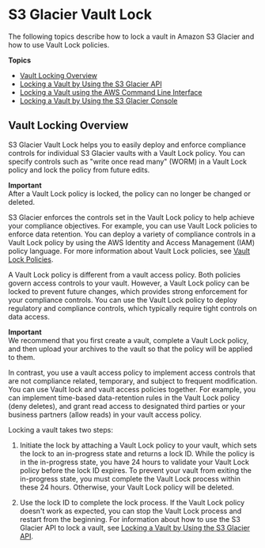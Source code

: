 # S3 Glacier Vault Lock<a name="vault-lock"></a>

The following topics describe how to lock a vault in Amazon S3 Glacier and how to use Vault Lock policies\.

**Topics**
+ [Vault Locking Overview](#vault-lock-overview)
+ [Locking a Vault by Using the S3 Glacier API](vault-lock-how-to-api.md)
+ [Locking a Vault using the AWS Command Line Interface](vault-lock-how-to-cli.md)
+ [Locking a Vault by Using the S3 Glacier Console](vault-lock-walkthrough.md)

## Vault Locking Overview<a name="vault-lock-overview"></a>

S3 Glacier Vault Lock helps you to easily deploy and enforce compliance controls for individual S3 Glacier vaults with a Vault Lock policy\. You can specify controls such as "write once read many" \(WORM\) in a Vault Lock policy and lock the policy from future edits\. 

**Important**  
After a Vault Lock policy is locked, the policy can no longer be changed or deleted\.

S3 Glacier enforces the controls set in the Vault Lock policy to help achieve your compliance objectives\. For example, you can use Vault Lock policies to enforce data retention\. You can deploy a variety of compliance controls in a Vault Lock policy by using the AWS Identity and Access Management \(IAM\) policy language\. For more information about Vault Lock policies, see [Vault Lock Policies](vault-lock-policy.md)\.

A Vault Lock policy is different from a vault access policy\. Both policies govern access controls to your vault\. However, a Vault Lock policy can be locked to prevent future changes, which provides strong enforcement for your compliance controls\. You can use the Vault Lock policy to deploy regulatory and compliance controls, which typically require tight controls on data access\. 

**Important**  
We recommend that you first create a vault, complete a Vault Lock policy, and then upload your archives to the vault so that the policy will be applied to them\. 

In contrast, you use a vault access policy to implement access controls that are not compliance related, temporary, and subject to frequent modification\. You can use Vault lock and vault access policies together\. For example, you can implement time\-based data\-retention rules in the Vault Lock policy \(deny deletes\), and grant read access to designated third parties or your business partners \(allow reads\) in your vault access policy\.

Locking a vault takes two steps: 

1. Initiate the lock by attaching a Vault Lock policy to your vault, which sets the lock to an in\-progress state and returns a lock ID\. While the policy is in the in\-progress state, you have 24 hours to validate your Vault Lock policy before the lock ID expires\. To prevent your vault from exiting the in\-progress state, you must complete the Vault Lock process within these 24 hours\. Otherwise, your Vault Lock policy will be deleted\.

1. Use the lock ID to complete the lock process\. If the Vault Lock policy doesn't work as expected, you can stop the Vault Lock process and restart from the beginning\. For information about how to use the S3 Glacier API to lock a vault, see [Locking a Vault by Using the S3 Glacier API](vault-lock-how-to-api.md)\.